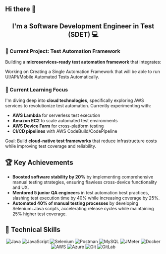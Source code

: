 ## Hi there 👋
<h2 align="center">I'm a Software Development Engineer in Test (SDET) 💻 </h2>
<div class="project-section">
  <h3>🔭 Current Project: Test Automation Framework</h3>
  <p>
    Building a <strong>microservices-ready test automation framework</strong> that integrates:
  </p>
<p> Working on Creating a Single Automation Framework that will be able to run UI/API/Mobile Automated Tests Automatically.  </p>

<div class="learning-section">
  <h3>🌱 Current Learning Focus</h3>
  <p>
    I'm diving deep into <strong>cloud technologies</strong>, specifically exploring 
    <span class="highlight">AWS services</span> to revolutionize test automation. 
    Currently experimenting with:
  </p>
  <ul class="tech-list">
    <li><strong>AWS Lambda</strong> for serverless test execution</li>
    <li><strong>Amazon EC2</strong> to scale automated test environments</li>
    <li><strong>AWS Device Farm</strong> for cross-platform testing</li>
    <li><strong>CI/CD pipelines</strong> with AWS CodeBuild/CodePipeline</li>
  </ul>
  <p>
    Goal: Build <strong>cloud-native test frameworks</strong> that reduce infrastructure costs 
    while improving test coverage and reliability.
  </p>
</div>

<div class="achievements-section">
  <h2>🏆 Key Achievements</h2>
  <ul class="achievements-list">
    <li>
      <strong>Boosted software stability by 20%</strong> by implementing comprehensive manual testing strategies, ensuring flawless cross-device functionality and UX.
    </li>
    <li>
      <strong>Mentored 5 junior QA engineers</strong> in test automation best practices, slashing test execution time by 40% while increasing coverage by 25%.
    </li>
    <li>
      <strong>Automated 40% of manual testing processes</strong> by developing Selenium+Java scripts, accelerating release cycles while maintaining 25% higher test coverage.
    </li>
  </ul>
</div>


## 💼 Technical Skills

<p align="center">
  <img src="https://img.shields.io/badge/Java-007396?style=for-the-badge&logo=java&logoColor=white" alt="Java">
  <img src="https://img.shields.io/badge/JavaScript-F7DF1E?style=for-the-badge&logo=javascript&logoColor=black" alt="JavaScript">
  <img src="https://img.shields.io/badge/Selenium-43B02A?style=for-the-badge&logo=selenium&logoColor=white" alt="Selenium">
  <img src="https://img.shields.io/badge/Postman-FF6C37?style=for-the-badge&logo=postman&logoColor=white" alt="Postman">
  <img src="https://img.shields.io/badge/MySQL-4479A1?style=for-the-badge&logo=mysql&logoColor=white" alt="MySQL">
  <img src="https://img.shields.io/badge/JMeter-D22128?style=for-the-badge&logo=apache%20jmeter&logoColor=white" alt="JMeter">
  <img src="https://img.shields.io/badge/Docker-2496ED?style=for-the-badge&logo=docker&logoColor=white" alt="Docker">
  <img src="https://img.shields.io/badge/AWS-232F3E?style=for-the-badge&logo=amazon-aws&logoColor=white" alt="AWS">
  <img src="https://img.shields.io/badge/Azure-0089D6?style=for-the-badge&logo=microsoft-azure&logoColor=white" alt="Azure">
  <img src="https://img.shields.io/badge/Git-F05032?style=for-the-badge&logo=git&logoColor=white" alt="Git">
  <img src="https://img.shields.io/badge/GitLab-FCA121?style=for-the-badge&logo=gitlab&logoColor=white" alt="GitLab">
</p>



